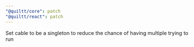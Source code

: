 ```yaml
---
"@quiltt/core": patch
"@quiltt/react": patch
---
```


Set cable to be a singleton to reduce the chance of having multiple trying to run
